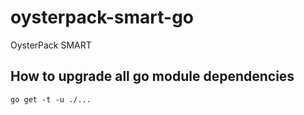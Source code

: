 # oysterpack-smart-go
OysterPack SMART

## How to upgrade all go module dependencies
```shell
go get -t -u ./...
```